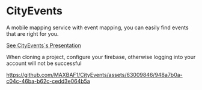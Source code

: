 # CityEvents
A mobile mapping service with event mapping, you can easily find events that are right for you.


[See CityEvents\`s Presentation](https://www.canva.com/design/DAFrZZUcryw/2bgeJsRiT6EUgR3X-AgD_Q/edit?utm_content=DAFrZZUcryw&utm_campaign=designshare&utm_medium=link2&utm_source=sharebutton)

When cloning a project, configure your firebase, otherwise logging into your account will not be successful

https://github.com/MAXBAF1/CityEvents/assets/63009846/948a7b0a-c04c-46ba-b62c-cedd3e064b5a

